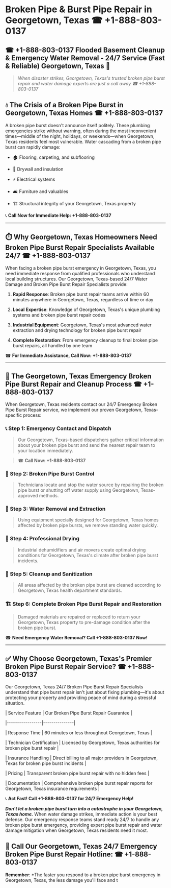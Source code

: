 # Broken Pipe & Burst Pipe Repair in Georgetown, Texas ☎ +1-888-803-0137  
## ☎ +1-888-803-0137 Flooded Basement Cleanup & Emergency Water Removal - 24/7 Service (Fast & Reliable) Georgetown, Texas 🚨  

> *When disaster strikes, Georgetown, Texas's trusted broken pipe burst repair and water damage experts are just a call away ☎ +1-888-803-0137*  

## 💧 The Crisis of a Broken Pipe Burst in Georgetown, Texas Homes ☎ +1-888-803-0137  

A broken pipe burst doesn't announce itself politely. These plumbing emergencies strike without warning, often during the most inconvenient times—middle of the night, holidays, or weekends—when Georgetown, Texas residents feel most vulnerable. Water cascading from a broken pipe burst can rapidly damage:  

* 🏠 Flooring, carpeting, and subflooring  
* 🧱 Drywall and insulation  
* ⚡ Electrical systems  
* 🛋️ Furniture and valuables  
* 🏗️ Structural integrity of your Georgetown, Texas property  

📞 **Call Now for Immediate Help: +1-888-803-0137**  

---  

## ⏱️ Why Georgetown, Texas Homeowners Need Broken Pipe Burst Repair Specialists Available 24/7 ☎ +1-888-803-0137  

When facing a broken pipe burst emergency in Georgetown, Texas, you need immediate response from qualified professionals who understand local building structures. Our Georgetown, Texas-based 24/7 Water Damage and Broken Pipe Burst Repair Specialists provide:  

1. **Rapid Response**: Broken pipe burst repair teams arrive within 60 minutes anywhere in Georgetown, Texas, regardless of time or day  
2. **Local Expertise**: Knowledge of Georgetown, Texas's unique plumbing systems and broken pipe burst repair codes  
3. **Industrial Equipment**: Georgetown, Texas's most advanced water extraction and drying technology for broken pipe burst repair  
4. **Complete Restoration**: From emergency cleanup to final broken pipe burst repairs, all handled by one team  

☎ **For Immediate Assistance, Call Now: +1-888-803-0137**  

---  

## 🔧 The Georgetown, Texas Emergency Broken Pipe Burst Repair and Cleanup Process ☎ +1-888-803-0137  

When Georgetown, Texas residents contact our 24/7 Emergency Broken Pipe Burst Repair service, we implement our proven Georgetown, Texas-specific process:  

### 📞 Step 1: Emergency Contact and Dispatch  
> Our Georgetown, Texas-based dispatchers gather critical information about your broken pipe burst and send the nearest repair team to your location immediately.  
> ☎ **Call Now: +1-888-803-0137**  

### 🚿 Step 2: Broken Pipe Burst Control  
> Technicians locate and stop the water source by repairing the broken pipe burst or shutting off water supply using Georgetown, Texas-approved methods.  

### 🌊 Step 3: Water Removal and Extraction  
> Using equipment specially designed for Georgetown, Texas homes affected by broken pipe bursts, we remove standing water quickly.  

### 💨 Step 4: Professional Drying  
> Industrial dehumidifiers and air movers create optimal drying conditions for Georgetown, Texas's climate after broken pipe burst incidents.  

### 🧼 Step 5: Cleanup and Sanitization  
> All areas affected by the broken pipe burst are cleaned according to Georgetown, Texas health department standards.  

### 🏗️ Step 6: Complete Broken Pipe Burst Repair and Restoration  
> Damaged materials are repaired or replaced to return your Georgetown, Texas property to pre-damage condition after the broken pipe burst.  

☎ **Need Emergency Water Removal? Call +1-888-803-0137 Now!**  

---  

## ✅ Why Choose Georgetown, Texas's Premier Broken Pipe Burst Repair Service? ☎ +1-888-803-0137  

Our Georgetown, Texas 24/7 Broken Pipe Burst Repair Specialists understand that pipe burst repair isn't just about fixing plumbing—it's about protecting your property and providing peace of mind during a stressful situation.  

| Service Feature | Our Broken Pipe Burst Repair Guarantee |  
|-----------------|---------------|  
| Response Time | 60 minutes or less throughout Georgetown, Texas |  
| Technician Certification | Licensed by Georgetown, Texas authorities for broken pipe burst repair |  
| Insurance Handling | Direct billing to all major providers in Georgetown, Texas for broken pipe burst incidents |  
| Pricing | Transparent broken pipe burst repair with no hidden fees |  
| Documentation | Comprehensive broken pipe burst repair reports for Georgetown, Texas insurance requirements |  

📞 **Act Fast! Call +1-888-803-0137 for 24/7 Emergency Help!**  

***Don't let a broken pipe burst turn into a catastrophe in your Georgetown, Texas home.*** When water damage strikes, immediate action is your best defense. Our emergency response teams stand ready 24/7 to handle any broken pipe burst emergency, providing expert pipe burst repair and water damage mitigation when Georgetown, Texas residents need it most.  

## 📱 Call Our Georgetown, Texas 24/7 Emergency Broken Pipe Burst Repair Hotline: ☎ +1-888-803-0137  

**Remember**: *The faster you respond to a broken pipe burst emergency in Georgetown, Texas, the less damage you'll face and t
